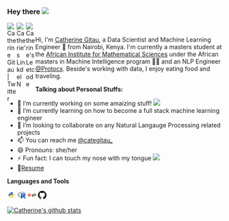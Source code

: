 ### Hey there <img src="https://media.giphy.com/media/hvRJCLFzcasrR4ia7z/giphy.gif" width="25px">

<a href="https://twitter.com/categitau_">
  <img align="left" alt="Catherine Gitau | Twitter" width="22px" src="https://cdn.jsdelivr.net/npm/simple-icons@v3/icons/twitter.svg" />
</a>
<a href="https://www.linkedin.com/in/cate-gitau/">
  <img align="left" alt="Catherie's LinkdeIN" width="22px" src="https://cdn.jsdelivr.net/npm/simple-icons@v3/icons/linkedin.svg" />
</a>
<a href="https://leetcode.com/CateGitau/">
  <img align="left" alt="Catherine's Leetcode" width="22px" src="https://cdn.jsdelivr.net/npm/simple-icons@v3/icons/leetcode.svg" />
</a>
<br />

Hi, I'm [Catherine Gitau](https://categitau.github.io/), a Data Scientist and Machine Learning Engineer 🚀 from Nairobi, Kenya. I'm currently a masters student at the [African Institute for Mathematical Sciences](https://nexteinstein.org/) under the African masters in Machine Intelligence program 🙍🏽‍ and an NLP Engineer [@Protocx](https://www.proto.cx/). Beside's working with data, I enjoy eating food and traveling.

**Talking about Personal Stuffs:**

- 🔭 I’m currently working on some amaizing stuff! <img src="https://media.giphy.com/media/WtOkaikiwaR87ZvAFH/giphy.gif" width="25px">
- 🌱 I’m currently learning on how to become a full stack machine learning engineer
- 👯 I’m looking to collaborate on any Natural Langauge Processing related projects
- 📫 You can reach me [@categitau_](https://twitter.com/categitau_)
- 😄 Pronouns: she/her
- ⚡ Fun fact: I can touch my nose with my tongue <img src="https://media.giphy.com/media/J1XmdgEVdUSPap7xkq/giphy.gif" width="25px">
- 📝[Resume](https://drive.google.com/file/d/1HJCfONopWEoxCChxl5DyQtQBiXU2jYmj/view?usp=sharing)


**Languages and Tools**

<code><img height="20" src="https://raw.githubusercontent.com/github/explore/80688e429a7d4ef2fca1e82350fe8e3517d3494d/topics/python/python.png"></code>
<code><img height="20" src="https://raw.githubusercontent.com/github/explore/80688e429a7d4ef2fca1e82350fe8e3517d3494d/topics/r/r.png"></code>
<code><img height="20" src="https://raw.githubusercontent.com/github/explore/80688e429a7d4ef2fca1e82350fe8e3517d3494d/topics/git/git.png"></code>
<code><img height="20" src="https://raw.githubusercontent.com/github/explore/78df643247d429f6cc873026c0622819ad797942/topics/github/github.png"></code>


[![Catherine's github stats](https://github-readme-stats.vercel.app/api?username=CateGitau)](https://github.com/anuraghazra/github-readme-stats)
